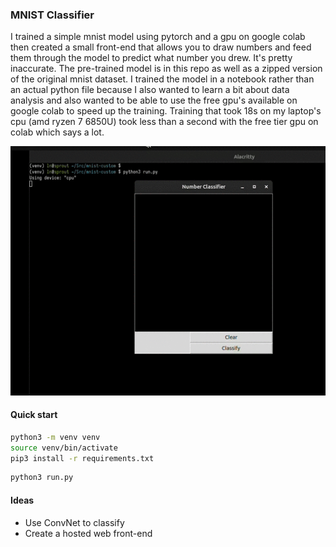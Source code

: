 ### MNIST Classifier 
I trained a simple mnist model using pytorch and a gpu on google colab then created a small 
front-end that allows you to draw numbers and feed them through the model to predict what
number you drew. It's pretty inaccurate. The pre-trained model is in this repo as well as 
a zipped version of the original mnist dataset. I trained the model in a notebook rather than
an actual python file because I also wanted to learn a bit about data analysis and also wanted
to be able to use the free gpu's available on google colab to speed up the training. Training 
that took 18s on my laptop's cpu (amd ryzen 7 6850U) took less than a second with the free tier 
gpu on colab which says a lot.

![example run gif](data/example_run.gif)

#### Quick start
```bash
python3 -m venv venv
source venv/bin/activate
pip3 install -r requirements.txt
```

```bash
python3 run.py
```

#### Ideas
* Use ConvNet to classify
* Create a hosted web front-end
